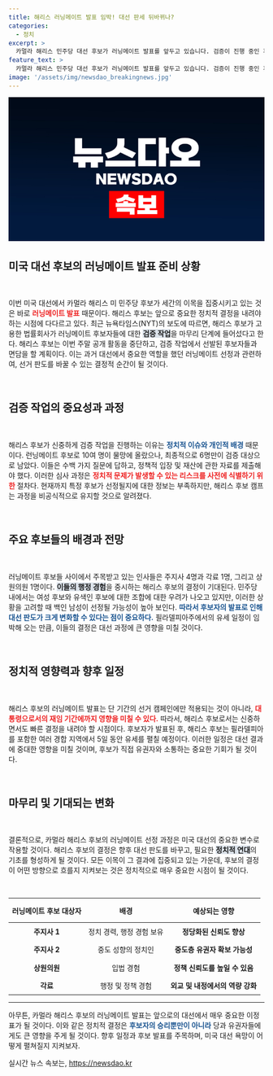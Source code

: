```yaml
---
title: 해리스 러닝메이트 발표 임박! 대선 판세 뒤바뀌나?
categories:
  - 정치
excerpt: >
  카멀라 해리스 민주당 대선 후보가 러닝메이트 발표를 앞두고 있습니다. 검증이 진행 중인 후보군 중 누가 선출될지, 정치 판도를 바꿀 가능성은? 궁금증을 자아내는 해리스의 선택을 주목하세요!
feature_text: >
  카멀라 해리스 민주당 대선 후보가 러닝메이트 발표를 앞두고 있습니다. 검증이 진행 중인 후보군 중 누가 선출될지, 정치 판도를 바꿀 가능성은? 궁금증을 자아내는 해리스의 선택을 주목하세요!
image: '/assets/img/newsdao_breakingnews.jpg'
---
```


<p><img src="/assets/img/newsdao_breakingnews.jpg" alt="implanttips 속보" /></p>

<h2 data-ke-size="size26">미국 대선 후보의 러닝메이트 발표 준비 상황</h2>

<p data-ke-size="size16">&nbsp;</p>

<p>이번 미국 대선에서 카멀라 해리스 미 민주당 후보가 세간의 이목을 집중시키고 있는 것은 바로 <b><span style="color: #ee2323;">러닝메이트 발표</span></b> 때문이다. 해리스 후보는 앞으로 중요한 정치적 결정을 내려야 하는 시점에 다다르고 있다. 최근 뉴욕타임스(NYT)의 보도에 따르면, 해리스 후보가 고용한 법률회사가 러닝메이트 후보자들에 대한 <b><span style="background-color: #21538527;">검증 작업</span></b>을 마무리 단계에 들어섰다고 한다. 해리스 후보는 이번 주말 공개 활동을 중단하고, 검증 작업에서 선발된 후보자들과 면담을 할 계획이다. 이는 과거 대선에서 중요한 역할을 했던 러닝메이트 선정과 관련하여, 선거 판도를 바꿀 수 있는 결정적 순간이 될 것이다. </p>

<p data-ke-size="size16">&nbsp;</p>

<h2 data-ke-size="size26">검증 작업의 중요성과 과정</h2>

<p data-ke-size="size16">&nbsp;</p>

<p>해리스 후보가 신중하게 검증 작업을 진행하는 이유는 <b><span style="color: #1a5490;">정치적 이슈와 개인적 배경</span></b> 때문이다. 런닝메이트 후보로 10여 명이 물망에 올랐으나, 최종적으로 6명만이 검증 대상으로 남았다. 이들은 수백 가지 질문에 답하고, 정책적 입장 및 재산에 관한 자료를 제출해야 했다. 이러한 심사 과정은 <b><span style="color: #ee2323;">정치적 문제가 발생할 수 있는 리스크를 사전에 식별하기 위한</span></b> 절차다. 현재까지 특정 후보가 선정될지에 대한 정보는 부족하지만, 해리스 후보 캠프는 과정을 비공식적으로 유지할 것으로 알려졌다. </p>

<p data-ke-size="size16">&nbsp;</p>

<h2 data-ke-size="size26">주요 후보들의 배경과 전망</h2>

<p data-ke-size="size16">&nbsp;</p>

<p>러닝메이트 후보들 사이에서 주목받고 있는 인사들은 주지사 4명과 각료 1명, 그리고 상원의원 1명이다. <b><span style="background-color: #21538527;">이들의 행정 경험</span></b>을 중시하는 해리스 후보의 결정이 기대된다. 민주당 내에서는 여성 후보와 유색인 후보에 대한 조합에 대한 우려가 나오고 있지만, 이러한 상황을 고려할 때 백인 남성이 선정될 가능성이 높아 보인다. <b><span style="color: #1a5490;">따라서 후보자의 발표로 인해 대선 판도가 크게 변화할 수 있다는 점이 중요하다.</span></b> 필라델피아주에서의 유세 일정이 임박해 오는 만큼, 이들의 결정은 대선 과정에 큰 영향을 미칠 것이다. </p>

<p data-ke-size="size16">&nbsp;</p>

<h2 data-ke-size="size26">정치적 영향력과 향후 일정</h2>

<p data-ke-size="size16">&nbsp;</p>

<p>해리스 후보의 러닝메이트 발표는 단 기간의 선거 캠페인에만 적용되는 것이 아니라, <b><span style="color: #ee2323;">대통령으로서의 재임 기간에까지 영향을 미칠 수 있다.</span></b> 따라서, 해리스 후보로서는 신중하면서도 빠른 결정을 내려야 할 시점이다. 후보자가 발표된 후, 해리스 후보는 필라델피아를 포함한 여러 경합 지역에서 5일 동안 유세를 펼칠 예정이다. 이러한 일정은 대선 결과에 중대한 영향을 미칠 것이며, 후보가 직접 유권자와 소통하는 중요한 기회가 될 것이다.</p>

<p data-ke-size="size16">&nbsp;</p>

<h2 data-ke-size="size26">마무리 및 기대되는 변화</h2>

<p data-ke-size="size16">&nbsp;</p>

<p>결론적으로, 카멀라 해리스 후보의 러닝메이트 선정 과정은 미국 대선의 중요한 변수로 작용할 것이다. 해리스 후보의 결정은 향후 대선 판도를 바꾸고, 필요한 <b><span style="background-color: #21538527;">정치적 연대</span></b>의 기초를 형성하게 될 것이다. 모든 이목이 그 결과에 집중되고 있는 가운데, 후보의 결정이 어떤 방향으로 흐를지 지켜보는 것은 정치적으로 매우 중요한 시점이 될 것이다. </p>

<p data-ke-size="size16">&nbsp;</p>

<table style="width: 100%; text-align: left;">
<thead>
<tr>
<th style="text-align: center; height: 40px;"><b>러닝메이트 후보 대상자</b></th>
<th style="text-align: center; height: 40px;"><b>배경</b></th>
<th style="text-align: center; height: 40px;"><b>예상되는 영향</b></th>
</tr>
</thead>
<tbody>
<tr>
<td style="text-align: center; height: 30px;"><b>주지사 1</b></td>
<td style="text-align: center; height: 30px;">정치 경력, 행정 경험 보유</td>
<td style="text-align: center; height: 30px;"><b>정당화된 신뢰도 향상</b></td>
</tr>
<tr>
<td style="text-align: center; height: 30px;"><b>주지사 2</b></td>
<td style="text-align: center; height: 30px;">중도 성향의 정치인</td>
<td style="text-align: center; height: 30px;"><b>중도층 유권자 확보 가능성</b></td>
</tr>
<tr>
<td style="text-align: center; height: 30px;"><b>상원의원</b></td>
<td style="text-align: center; height: 30px;">입법 경험</td>
<td style="text-align: center; height: 30px;"><b>정책 신뢰도를 높일 수 있음</b></td>
</tr>
<tr>
<td style="text-align: center; height: 30px;"><b>각료</b></td>
<td style="text-align: center; height: 30px;">행정 및 정책 경험</td>
<td style="text-align: center; height: 30px;"><b>외교 및 내정에서의 역량 강화</b></td>
</tr>
</tbody>
</table>

<hr /> 

<p>아무튼, 카멀라 해리스 후보의 러닝메이트 발표는 앞으로의 대선에서 매우 중요한 이정표가 될 것이다. 이와 같은 정치적 결정은 <b><span style="color: #1a5490;">후보자의 승리뿐만이 아니라</span></b> 당과 유권자들에게도 큰 영향을 주게 될 것이다. 향후 일정과 후보 발표를 주목하며, 미국 대선 욕망이 어떻게 펼쳐질지 지켜보자.</p>
실시간 뉴스 속보는, <a href="https://newsdao.kr" rel="dofollow">https://newsdao.kr</a>


